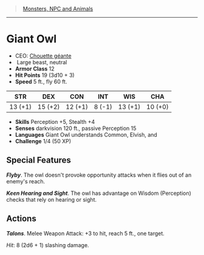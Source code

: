 ﻿---
!MonsterItem
Family: MonsterVO
Type: beast
Size: Large
Alignment: neutral
ArmorClass: 12
HitPoints: 19 (3d10 + 3)
Speed: 5 ft., fly 60 ft.
Strength: 13 (+1)
Dexterity: 15 (+2)
Constitution: 12 (+1)
Intelligence: ' 8 (-1)'
Wisdom: 13 (+1)
Charisma: 10 (+0)
Skills: Perception +5, Stealth +4
Senses: darkvision 120 ft., passive Perception 15
Languages: Giant Owl understands Common, Elvish, and
Challenge: 1/4 (50 XP)
Id: monsters_vo.md#giant-owl
ParentLink: monsters_vo.md#monsters-npc-and-animals
Name: Giant Owl
ParentName: Monsters, NPC and Animals
NameLevel: 1
AltName: '[Chouette géante](hd_monsters_chouette_geante.md)'
Attributes: {}
---
> [Monsters, NPC and Animals](srd_monsters.md)

---

# Giant Owl

- CEO: [Chouette géante](hd_monsters_chouette_geante.md)
-  Large beast, neutral
- **Armor Class** 12
- **Hit Points** 19 (3d10 + 3)
- **Speed** 5 ft., fly 60 ft.

|STR|DEX|CON|INT|WIS|CHA|
|---|---|---|---|---|---|
|13 (+1)|15 (+2)|12 (+1)| 8 (-1)|13 (+1)|10 (+0)|

- **Skills** Perception +5, Stealth +4
- **Senses** darkvision 120 ft., passive Perception 15
- **Languages** Giant Owl understands Common, Elvish, and
- **Challenge** 1/4 (50 XP)

## Special Features

**_Flyby_**. The owl doesn't provoke opportunity attacks when it flies out of an enemy's reach.

**_Keen Hearing and Sight_**. The owl has advantage on Wisdom (Perception) checks that rely on hearing or sight.

## Actions

**_Talons_**. Melee Weapon Attack: +3 to hit, reach 5 ft., one target.

_Hit_: 8 (2d6 + 1) slashing damage.

